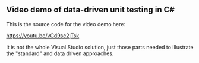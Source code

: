 ## Video demo of data-driven unit testing in C#

This is the source code for the video demo here: 

https://youtu.be/vCd9sc2jTsk

It is not the whole Visual Studio solution, just those parts needed to illustrate the "standard" and data driven approaches.
